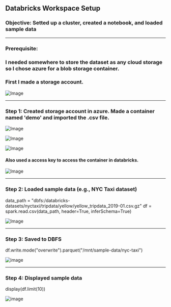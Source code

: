## Databricks Workspace Setup
### Objective: Setted up a cluster, created a notebook, and loaded sample data

***

### Prerequisite: 

### I needed somewhere to store the dataset as any cloud storage so I chose azure for a blob storage container. 

### First I made a storage account. 
![Image](https://github.com/user-attachments/assets/fc39900a-6b1c-4c6c-a4c9-fdd14750452f)


--- 



### Step 1: Created storage account in azure. Made a container named 'demo' and imported the .csv file. 


![Image](https://github.com/user-attachments/assets/d99cb7ea-b192-47c2-bdc5-0aae4c4052d2)

![Image](https://github.com/user-attachments/assets/65b77b90-2b64-48f4-9659-83046d923668)

![Image](https://github.com/user-attachments/assets/98706bcf-ebb2-4d5a-8cea-9dc9f7674a70)


#### Also used a access key to access the container in databricks.


![Image](https://github.com/user-attachments/assets/521ec15c-e8a4-49dc-a56a-dc2267d4c817)

--- 


### Step 2: Loaded sample data (e.g., NYC Taxi dataset)
data_path = "dbfs:/databricks-datasets/nyctaxi/tripdata/yellow/yellow_tripdata_2019-01.csv.gz"
df = spark.read.csv(data_path, header=True, inferSchema=True)


![Image](https://github.com/user-attachments/assets/eca723e6-9d2a-4c02-9f95-77d6f9bae96c)



--- 



### Step 3: Saved to DBFS
df.write.mode("overwrite").parquet("/mnt/sample-data/nyc-taxi")

![image](https://github.com/user-attachments/assets/02b38aee-1ee6-4c7f-b253-b1bc21261946)





---

### Step 4: Displayed sample data
display(df.limit(10))

![image](https://github.com/user-attachments/assets/5ace930a-dc7d-42cc-b407-6c7152a940f8)




